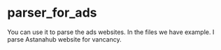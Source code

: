 # parser_for_ads
You can use it to parse the ads websites. In the files we have example. I parse Astanahub website for vancancy.
